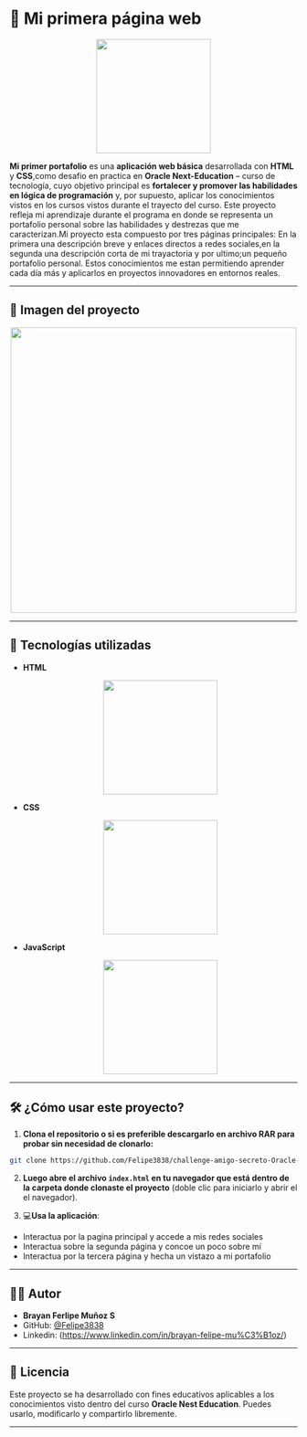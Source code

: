# :twisted_rightwards_arrows: Mi primera página web
<p align="center">
  <img src="https://static.skillshare.com/uploads/video/thumbnails/c38251fc34fe43812b476c376c5d6945/1280-720" width="200">
</p>

**Mi primer portafolio** es una **aplicación web básica** desarrollada con **HTML** y **CSS**,como desafio en practica en **Oracle Next-Education** – curso de tecnología, cuyo objetivo principal es **fortalecer y promover las habilidades en lógica de programación** y, por supuesto, aplicar los conocimientos vistos en los cursos vistos durante el trayecto del curso.
Este proyecto refleja mi aprendizaje durante el programa en donde se representa un portafolio personal sobre las habilidades y destrezas que me caracterizan.Mi proyecto esta compuesto por tres páginas principales: En la primera una descripción breve y enlaces directos a redes sociales,en la segunda una descripción corta de mi trayactoria y por ultimo;un pequeño portafolio personal.
Estos conocimientos me estan permitiendo aprender cada día más y aplicarlos en proyectos innovadores en entornos reales.

---

## :wrench: Imagen del proyecto
<p align="center">
    <img src="https://files.fm/u/6mnn937dzb" width="500">
  </p>
  
---

## 🧠 Tecnologías utilizadas

- **HTML**  
  <p align="center">
    <img src="https://github.com/user-attachments/assets/58204778-1132-4f2f-80ec-8b69f98f0407" width="200">
  </p>

- **CSS**  
  <p align="center">
    <img src="https://github.com/user-attachments/assets/0c70133e-2f53-4313-bbab-1390918f51b5" width="200">
  </p>

- **JavaScript**  
  <p align="center">
    <img src="https://github.com/user-attachments/assets/4ada2a2f-c240-4d67-a157-ffcb0970afc0" width="200">
  </p>
  
---

## 🛠️ ¿Cómo usar este proyecto?

1. **Clona el repositorio o si es preferible descargarlo en archivo RAR para probar sin necesidad de clonarlo:**

```bash
git clone https://github.com/Felipe3838/challenge-amigo-secreto-Oracle-Next-Educaci-n
```

2. **Luego abre el archivo `index.html` en tu navegador que está dentro de la carpeta donde clonaste el proyecto** (doble clic para iniciarlo y abrir el el navegador).

3. :computer:**Usa la aplicación**:

- Interactua por la pagina principal y accede a mis redes sociales 
- Interactua sobre la segunda página y concoe un poco sobre mí
- Interactua por la tercera página y hecha un vistazo a mi portafolio
  
---

## 👨‍💻 Autor

- **Brayan Ferlipe Muñoz S**
- GitHub: [@Felipe3838](https://github.com/Felipe3838)
- Linkedin: (https://www.linkedin.com/in/brayan-felipe-mu%C3%B1oz/)

---

## 📃 Licencia

Este proyecto se ha desarrollado con fines educativos aplicables a los conocimientos visto dentro del curso **Oracle Nest Education**. Puedes usarlo, modificarlo y compartirlo libremente.

---

